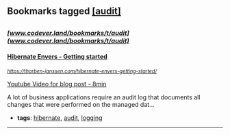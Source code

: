 ## Bookmarks tagged [[audit]](https://www.codever.land/search?q=[audit])

_<sup><sup>[www.codever.land/bookmarks/t/audit](www.codever.land/bookmarks/t/audit)</sup></sup>_
---
#### [Hibernate Envers - Getting started](https://thorben-janssen.com/hibernate-envers-getting-started/)
_<sup>https://thorben-janssen.com/hibernate-envers-getting-started/</sup>_

[Youtube Video for blog post - 8min](https://www.youtube.com/watch?v=aPGLwjCHWvI)

A lot of business applications require an audit log that documents all changes that were performed on the managed dat...
* **tags**: [hibernate](../tagged/hibernate.md), [audit](../tagged/audit.md), [logging](../tagged/logging.md)
---
